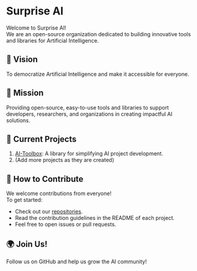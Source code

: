 # Surprise AI
Welcome to Surprise AI!  
We are an open-source organization dedicated to building innovative tools and libraries for Artificial Intelligence.

## 🌟 Vision
To democratize Artificial Intelligence and make it accessible for everyone.

## 🎯 Mission
Providing open-source, easy-to-use tools and libraries to support developers, researchers, and organizations in creating impactful AI solutions.

## 🚀 Current Projects
1. [AI-Toolbox](https://github.com/Surprise-AI/AI-Toolbox): A library for simplifying AI project development.
2. (Add more projects as they are created)

## 🤝 How to Contribute
We welcome contributions from everyone!  
To get started:
- Check out our [repositories](https://github.com/Surprise-AI).
- Read the contribution guidelines in the README of each project.
- Feel free to open issues or pull requests.

## 🌍 Join Us!
Follow us on GitHub and help us grow the AI community!
